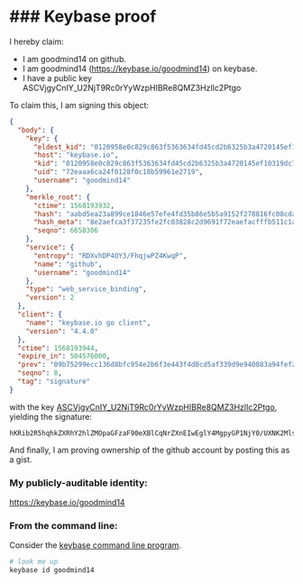 # ### Keybase proof

I hereby claim:

  * I am goodmind14 on github.
  * I am goodmind14 (https://keybase.io/goodmind14) on keybase.
  * I have a public key ASCVjgyCnIY_U2NjT9Rc0rYyWzpHIBRe8QMZ3HzlIc2Ptgo

To claim this, I am signing this object:

```json
{
  "body": {
    "key": {
      "eldest_kid": "0120958e0c829c863f5363634fd45cd2b6325b3a4720145ef10319dc7ce521cd8fb60a",
      "host": "keybase.io",
      "kid": "0120958e0c829c863f5363634fd45cd2b6325b3a4720145ef10319dc7ce521cd8fb60a",
      "uid": "72eaaa6ca24f0128f0c18b59961e2719",
      "username": "goodmind14"
    },
    "merkle_root": {
      "ctime": 1568193932,
      "hash": "aabd5ea23a899ce1846e57efe4fd35b86e5b5a9152f278816fc08cda14cb7d50ffe5a8def0728d9c0b08c898f22cd41d2c5669745f1dbd624a17aca7c9e07fe6",
      "hash_meta": "8e2aefca3f37235fe2fc03828c2d9691f72eaefacfffb511c1a40ce56a814777",
      "seqno": 6658306
    },
    "service": {
      "entropy": "RDXvhDP4OY3/FhqjwPZ4KwqP",
      "name": "github",
      "username": "goodmind14"
    },
    "type": "web_service_binding",
    "version": 2
  },
  "client": {
    "name": "keybase.io go client",
    "version": "4.4.0"
  },
  "ctime": 1568193944,
  "expire_in": 504576000,
  "prev": "09b75299ecc136d8bfc954e2b6f3e443f4d0cd5af339d9e940083a94fef2cb67",
  "seqno": 8,
  "tag": "signature"
}
```

with the key [ASCVjgyCnIY_U2NjT9Rc0rYyWzpHIBRe8QMZ3HzlIc2Ptgo](https://keybase.io/goodmind14), yielding the signature:

```
hKRib2R5hqhkZXRhY2hlZMOpaGFzaF90eXBlCqNrZXnEIwEglY4MgpyGP1NjY0/UXNK2Mls6RyAUXvEDGdx85SHNj7YKp3BheWxvYWTESpcCCMQgCbdSmezBNti/yVTitvPkQ/TQzVrzOdnpQAg6lP7yy2fEILmUYj87z2yZIUoPqZu2GbFFb2nHUB5lLDhsC258C6erAgHCo3NpZ8RAH3eMYzgbT70ii+PX6ANgOg1BdxZp9yCqf5YRxOmfEqLggX1NcLh1dsRkOWlOKA/9abZPnoT3Pfs5fa4mPR/PB6hzaWdfdHlwZSCkaGFzaIKkdHlwZQildmFsdWXEICf2mbyHl5hcZOHOfdTOUl10wFu425DK6ZTgp8FEVfOdo3RhZ80CAqd2ZXJzaW9uAQ==

```

And finally, I am proving ownership of the github account by posting this as a gist.

### My publicly-auditable identity:

https://keybase.io/goodmind14

### From the command line:

Consider the [keybase command line program](https://keybase.io/download).

```bash
# look me up
keybase id goodmind14
```
